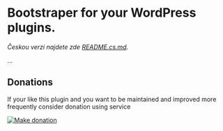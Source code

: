 # Bootstraper for your WordPress plugins.

_Českou verzi najdete zde [README.cs.md][1]._

...

## Donations

If your like this plugin and you want to be maintained and improved more frequently consider donation using service

[![Make donation](https://www.paypalobjects.com/webstatic/paypalme/images/pp_logo_small.png "PayPal.Me, your link to getting paid")][3]

[1]: README.cs.md
[2]: https://wordpress.org/
[3]: https://www.paypal.me/ondrejd
[4]: https://developer.wordpress.org/reference/classes/wp_screen/
